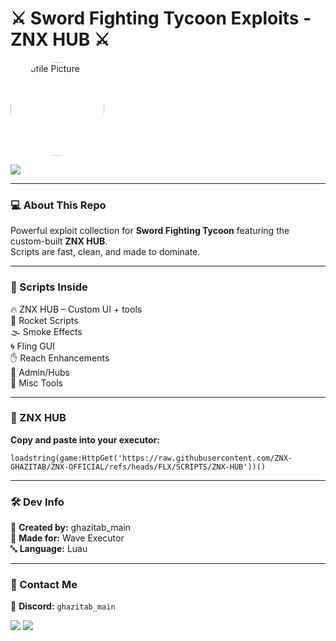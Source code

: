 <h1>⚔️ Sword Fighting Tycoon Exploits - ZNX HUB ⚔️</h1>  

<p>
  <img src="https://i.imgur.com/gAmDRdc.jpeg" width="150" height="150" style="border-radius: 50%;" alt="Profile Picture"/>
</p>

<p>
  <img src="https://readme-typing-svg.herokuapp.com?font=Fira+Code&pause=1000&color=F75C7E&width=435&lines=ZNX+HUB+by+ghazitab_main;Sword+Fighting+Tycoon+Exploit+Scripts;Rocket+%2F+Smoke+%2F+Fling+GUI"/>
</p>  

---

<h3>💻 About This Repo</h3>

<p>
  Powerful exploit collection for <strong>Sword Fighting Tycoon</strong> featuring the custom-built <strong>ZNX HUB</strong>.<br>
  Scripts are fast, clean, and made to dominate.
</p>

---

<h3>🚀 Scripts Inside</h3>

<p>
  🔥 ZNX HUB – Custom UI + tools<br>
  🧨 Rocket Scripts<br>
  🌫️ Smoke Effects<br>
  🌀 Fling GUI<br>
  ✋ Reach Enhancements<br>
  👑 Admin/Hubs<br>
  🔧 Misc Tools
</p>

---

<h3>📜 ZNX HUB</h3>

<p><strong>Copy and paste into your executor:</strong></p>

<p>
  <code id="script-code">loadstring(game:HttpGet('https://raw.githubusercontent.com/ZNX-GHAZITAB/ZNX-OFFICIAL/refs/heads/FLX/SCRIPTS/ZNX-HUB'))()</code>
</p>

---

<h3>🛠️ Dev Info</h3>

<p>
  👤 <strong>Created by:</strong> ghazitab_main<br>
  🧠 <strong>Made for:</strong> Wave Executor<br>
  🔤 <strong>Language:</strong> Luau
</p>

---

<h3>📲 Contact Me</h3>

<p>
  💬 <strong>Discord:</strong> <code>ghazitab_main</code>
</p>

<p>  
  <img src="https://forthebadge.com/images/badges/made-with-lua.svg"/>  
  <img src="https://forthebadge.com/images/badges/built-with-love.svg"/>  
</p>
